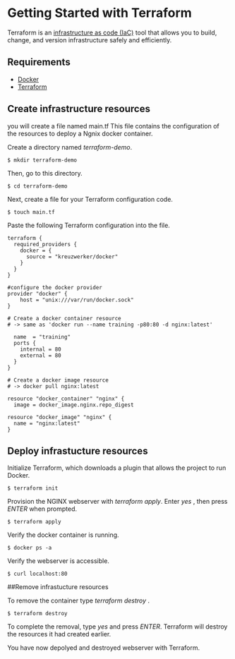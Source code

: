 # Getting Started with Terraform

Terraform is an [infrastructure as code (IaC)](https://www.terraform.io/docs/glossary#infrastructure-as-code) tool that allows you to build, change, and version infrastructure safely and efficiently. 

## Requirements
 
 - [Docker](https://www.docker.com/)
 - [Terraform](https://www.terraform.io/downloads.html) 
 
## Create infrastructure resources
you will create a file named main.tf  This file contains the configuration of the resources to deploy a Ngnix docker container.  

Create a directory named _terraform-demo_.

```shell
$ mkdir terraform-demo
```
Then, go to this directory.
```shell
$ cd terraform-demo
```


Next, create a file for your Terraform configuration code.

```shell
$ touch main.tf
```

Paste the following Terraform configuration into the file.

```hcl
terraform {
  required_providers {
    docker = {
      source = "kreuzwerker/docker"
    }
  }
}

#configure the docker provider
provider "docker" {
    host = "unix:///var/run/docker.sock"
}

# Create a docker container resource
# -> same as 'docker run --name training -p80:80 -d nginx:latest'

  name  = "training"
  ports {
    internal = 80
    external = 80
  }
}

# Create a docker image resource
# -> docker pull nginx:latest

resource "docker_container" "nginx" {
  image = docker_image.nginx.repo_digest

resource "docker_image" "nginx" {
  name = "nginx:latest"
}
```

## Deploy infrastucture resources
Initialize Terraform, which downloads a plugin that allows the project to run Docker. 

```shell
$ terraform init
```


Provision the NGINX webserver with _terraform apply_.  Enter _yes_ , then press _ENTER_ when prompted.

```shell
$ terraform apply
```

Verify the docker container is running. 
```shell
$ docker ps -a
```



Verify the webserver is accessible.
```shell 
$ curl localhost:80
```


##Remove infrastucture resources

To remove the container type _terraform destroy_ .

```shell
$ terraform destroy
```

To complete the removal, type _yes_ and press _ENTER_. Terraform will destroy the resources it had created earlier.

You have now depolyed and destroyed webserver with Terraform.
